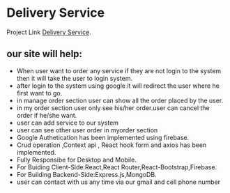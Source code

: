 # Delivery Service

Project Link [ Delivery Service](https://courier-sytem.web.app).

## our site will help:

- When user want to order any service if they are not login to the system then it will take the user to login system.
- after login to the system using google it will redirect the user where he first want to go.
- in manage order section user can show all the order placed by the user.
- in my order section user only see his/her order.user  can cancel the order if he/she want.
-  user can add service to our system
- user can see other user order in myorder section
- Google Authetication has been implemented using firebase.
-	Crud operation ,Context api , React hook form and axios has been implemented.
-	Fully Responsibe  for Desktop and Mobile.
-	For Buiding Client-Side:React,React Router,React-Bootstrap,Firebase.
-	For Building Backend-Side:Express.js,MongoDB.
- user can contact with us any time via our gmail and cell phone number

